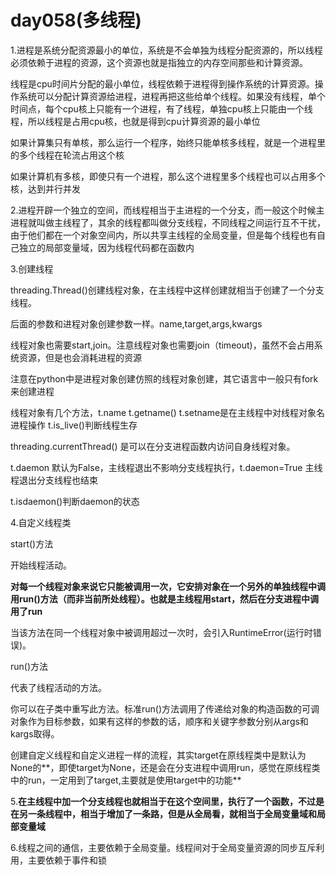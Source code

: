# day058(多线程)

1.进程是系统分配资源最小的单位，系统是不会单独为线程分配资源的，所以线程必须依赖于进程的资源，这个资源也就是指独立的内存空间那些和计算资源。

线程是cpu时间片分配的最小单位，线程依赖于进程得到操作系统的计算资源。操作系统可以分配计算资源给进程，进程再把这些给单个线程。如果没有线程，单个时间点，每个cpu核上只能有一个进程，有了线程，单独cpu核上只能由一个线程，所以线程是占用cpu核，也就是得到cpu计算资源的最小单位

如果计算集只有单核，那么运行一个程序，始终只能单核多线程，就是一个进程里的多个线程在轮流占用这个核

如果计算机有多核，即使只有一个进程，那么这个进程里多个线程也可以占用多个核，达到并行并发

2.进程开辟一个独立的空间，而线程相当于主进程的一个分支，而一般这个时候主进程就叫做主线程了，其余的线程都叫做分支线程，不同线程之间运行互不干扰，由于他们都在一个对象空间内，所以共享主线程的全局变量，但是每个线程也有自己独立的局部变量域，因为线程代码都在函数内

3.创建线程

threading.Thread()创建线程对象，在主线程中这样创建就相当于创建了一个分支线程。

后面的参数和进程对象创建参数一样。name,target,args,kwargs

线程对象也需要start,join。注意线程对象也需要join（timeout)，虽然不会占用系统资源，但是也会消耗进程的资源

注意在python中是进程对象创建仿照的线程对象创建，其它语言中一般只有fork来创建进程

线程对象有几个方法，t.name  t.getname() t.setname是在主线程中对线程对象名进程操作 t.is_live()判断线程生存

threading.currentThread() 是可以在分支进程函数内访问自身线程对象。

t.daemon 默认为False，主线程退出不影响分支线程执行，t.daemon=True 主线程退出分支线程也结束

t.isdaemon()判断daemon的状态 

4.自定义线程类

start()方法

开始线程活动。

**对每一个线程对象来说它只能被调用一次，它安排对象在一个另外的单独线程中调用run()方法（而非当前所处线程）。也就是主线程用start，然后在分支进程中调用了run**

当该方法在同一个线程对象中被调用超过一次时，会引入RuntimeError(运行时错误)。

run()方法

代表了线程活动的方法。

你可以在子类中重写此方法。标准run()方法调用了传递给对象的构造函数的可调对象作为目标参数，如果有这样的参数的话，顺序和关键字参数分别从args和kargs取得。

创建自定义线程和自定义进程一样的流程，其实target在原线程类中是默认为None的**，即使target为None，还是会在分支进程中调用run，感觉在原线程类中的run，一定用到了target,主要就是使用target中的功能**

5.**在主线程中加一个分支线程也就相当于在这个空间里，执行了一个函数，不过是在另一条线程中，相当于增加了一条路，但是从全局看，就相当于全局变量域和局部变量域**

6.线程之间的通信，主要依赖于全局变量。线程间对于全局变量资源的同步互斥利用，主要依赖于事件和锁